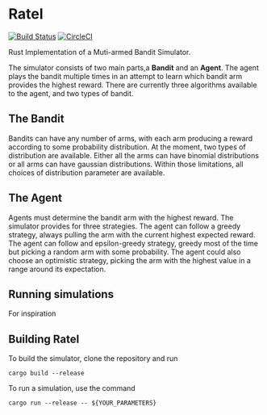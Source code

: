 # Ratel
[![Build Status](https://travis-ci.org/DanielMorton/ratel.svg?branch=master)](https://travis-ci.org/DanielMorton/ratel)
[![CircleCI](https://circleci.com/gh/DanielMorton/ratel.svg?style=svg)](https://circleci.com/gh/DanielMorton/ratel)

Rust Implementation of a Muti-armed Bandit Simulator.

The simulator consists of two main parts,a **Bandit** and an **Agent**.
The agent plays the bandit multiple times in an attempt to learn which bandit
arm provides the highest reward. There are currently three algorithms available
to the agent, and two types of bandit.

## The Bandit

Bandits can have any number of arms, with each arm producing a reward according
to some probability distribution. At the moment, two types of distribution are
available. Either all the arms can have binomial distributions or all arms can
have gaussian distributions. Within those limitations, all choices of
distribution parameter are available.

## The Agent

Agents must determine the bandit arm with the highest reward. The simulator
provides for three strategies. The agent can follow a greedy strategy, always
pulling the arm with the current highest expected reward. The agent can follow
and epsilon-greedy strategy, greedy most of the time but picking a random arm
with some probability. The agent could also choose an optimistic strategy, picking
the arm with the highest value in a range around its expectation.

## Running simulations

For inspiration

## Building Ratel

To build the simulator, clone the repository and run

```cargo build --release```

To run a simulation, use the command

```cargo run --release -- ${YOUR_PARAMETERS}```

